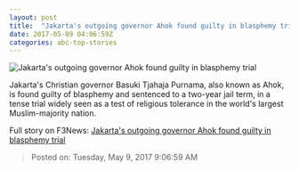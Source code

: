 ```yaml
---
layout: post
title:  "Jakarta's outgoing governor Ahok found guilty in blasphemy trial"
date: 2017-05-09 04:06:59Z
categories: abc-top-stories
---
```


![Jakarta's outgoing governor Ahok found guilty in blasphemy trial](http://www.abc.net.au/news/image/8511096-1x1-700x700.jpg)

Jakarta's Christian governor Basuki Tjahaja Purnama, also known as Ahok, is found guilty of blasphemy and sentenced to a two-year jail term, in a tense trial widely seen as a test of religious tolerance in the world's largest Muslim-majority nation.


Full story on F3News: [Jakarta's outgoing governor Ahok found guilty in blasphemy trial](http://www.f3nws.com/n/2f3PAB)

> Posted on: Tuesday, May 9, 2017 9:06:59 AM
